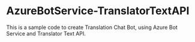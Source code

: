 # AzureBotService-TranslatorTextAPI
This is a sample code to create Translation Chat Bot, using Azure Bot Service and Translator Text API.
